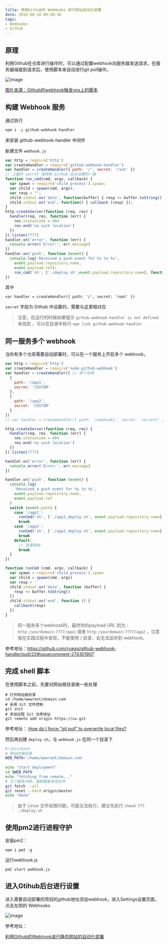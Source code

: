 ```yaml
---
title: 使用Github的 WebHooks 进行网站自动化部署
date: 2018-08-20 09:50:10
tags:
- Webhooks
- Github
---
```



## 原理
利用Github在仓库进行操作时，可以通过配置webhook向服务器发送请求，在服务器端接到请求后，使用脚本来自动进行git pull操作。

![image](https://wx3.sinaimg.cn/large/85f4065cgy1ftv5b4a0coj20uy0ly43u.jpg)

<!-- more -->

[图片来源：Github的webhook触发vps上的脚本](https://www.xiajunyi.com/pages/p41.html)

## 构建 Webhook 服务


通过执行
```bash
npm i -g github-webhook-handler
```
来安装  github-webhook-handler 中间件

新建文件 `webhook.js`

```js
var http = require('http')
var createHandler = require('github-webhook-handler')
var handler = createHandler({ path: '/', secret: 'root' })
// 上面的 secret 保持和 GitHub 后台设置的一致
function run_cmd(cmd, args, callback) {
  var spawn = require('child_process').spawn;
  var child = spawn(cmd, args);
  var resp = "";
  child.stdout.on('data', function(buffer) { resp += buffer.toString(); });
  child.stdout.on('end', function() { callback (resp) });
}
http.createServer(function (req, res) {
  handler(req, res, function (err) {
    res.statusCode = 404
    res.end('no such location')
  })
}).listen(7777)
handler.on('error', function (err) {
  console.error('Error:', err.message)
})
handler.on('push', function (event) {
  console.log('Received a push event for %s to %s',
    event.payload.repository.name,
    event.payload.ref);
    run_cmd('sh', ['./deploy.sh',event.payload.repository.name], function(text){ console.log(text) });
})
```

其中 
```
var handler = createHandler({ path: '/', secret: 'root' })
```

`secret` 字段为 Github 中设置的，需要与这里相对应


> 注意，在运行的时候如果提示 `github-webhook-handler is not defined` 未找到 ，可以在目录中执行 `npm link github-webhook-handler`

## 同一服务多个 webhook

当你有多个仓库需要自动部署时，可以在一个服务上开启多个 webhook。

```js
var http = require('http')
var createHandler = require('node-github-webhook')
var handler = createHandler([ // 多个仓库
  {
    path: '/app1',
    secret: 'CUSTOM'
  },
  {
    path: '/app2',
    secret: 'CUSTOM'
  }
])
// var handler = createHandler({ path: '/webhook1', secret: 'secret1' }) // 单个仓库

http.createServer(function (req, res) {
  handler(req, res, function (err) { 
    res.statusCode = 404
    res.end('no such location')
  })
}).listen(7777)

handler.on('error', function (err) {
  console.error('Error:', err.message)
})

handler.on('push', function (event) {
  console.log(
    'Received a push event for %s to %s',
    event.payload.repository.name,
    event.payload.ref
  )
  switch (event.path) {
    case '/app1':
      runCmd('sh', ['./app1_deploy.sh', event.payload.repository.name], function (text) { console.log(text) })
      break
    case '/app2':
      runCmd('sh', ['./app2_deploy.sh', event.payload.repository.name], function (text) { console.log(text) })
      break
    default:
      // 处理其他
      break
  }
})

function runCmd (cmd, args, callback) {
  var spawn = require('child_process').spawn
  var child = spawn(cmd, args)
  var resp = ''
  child.stdout.on('data', function (buffer) {
    resp += buffer.toString()
  })
  child.stdout.on('end', function () {
    callback(resp)
  })
}
```


> 同一服务多个webhook时，最终你的payload URL 则为：`http:/yourdomain:7777/app1` 或者 `http:/yourdomain:7777/app2` ，注意我在实践过程中发现，不能使用 / 目录，会无法监听到 webhook。

参考地址：https://github.com/rvagg/github-webhook-handler/pull/22#issuecomment-274301907

## 完成 shell 脚本

在使用脚本之前，先要对网站根目录做一些处理

```
# 打开网站根目录
cd /home/wwwroot/domain.com
# 采用 Git 文件控制
git init
# 添加远程 Git 仓库地址
git remote add origin https://xx.git 
```

参考地址：
[How do I force “git pull” to overwrite local files?](https://stackoverflow.com/questions/1125968/how-do-i-force-git-pull-to-overwrite-local-files)

然后再创建 `deploy.sh`，与 `webhook.js` 在同一个目录下

```bash
#!/bin/bash
# 网站的根目录
WEB_PATH='/home/wwwroot/domain.com'
 
echo "start deployment"
cd $WEB_PATH
echo "fetching from remote..."
# 为了避免冲突，强制更新本地文件
git fetch --all
git reset --hard origin/master
echo "done"
```

> 由于 Linux 文件权限问题，可能无法执行，建议先执行 `chmod 777 ./deploy.sh`

## 使用pm2进行进程守护

安装pm2：
```
npm i pm2 -g
```

运行webhook.js
```
pm2 start webhook.js
```


## 进入Gtihub后台进行设置

进入需要自动部署的项目的github地址添加webhook，进入Settings设置页面，点击左侧的 Webhooks

![image](http://wx2.sinaimg.cn/large/85f4065cgy1ftv4wb3sbsj21jy172gtd.jpg)


参考地址：

[利用Github的Webhook进行静态网站的自动化部署](http://zhuxiblog.com/2017/03/13/Github-webhook-vps/)



